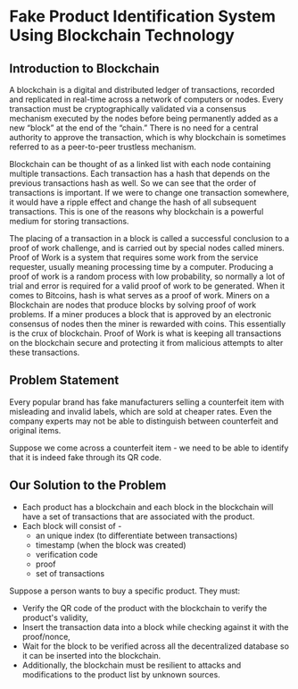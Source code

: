 <h1>Fake Product Identification System Using Blockchain Technology</h1>

<h2>Introduction to Blockchain</h2>

A blockchain is a digital and distributed ledger of transactions, recorded and replicated in real-time across a network of computers or nodes. Every transaction must be cryptographically validated via a consensus mechanism executed by the nodes before being permanently added as a new “block” at the end of the “chain.” There is no need for a central authority to approve the transaction, which is why blockchain is sometimes referred to as a peer-to-peer trustless mechanism.

Blockchain can be thought of as a linked list with each node containing multiple transactions. Each transaction has a hash that depends on the previous transactions hash as well. So we can see that the order of transactions is important. If we were to change one transaction somewhere, it would have a ripple effect and change the hash of all subsequent transactions. This is one of the reasons why blockchain is a powerful medium for storing transactions.

The placing of a transaction in a block is called a successful conclusion to a proof of work challenge, and is carried out by special nodes called miners. Proof of Work is a system that requires some work from the service requester, usually meaning processing time by a computer. Producing a proof of work is a random process with low probability, so normally a lot of trial and error is required for a valid proof of work to be generated. When it comes to Bitcoins, hash is what serves as a proof of work. Miners on a Blockchain are nodes that produce blocks by solving proof of work problems. If a miner produces a block that is approved by an electronic consensus of nodes then the miner is rewarded with coins. This essentially is the crux of blockchain. Proof of Work is what is keeping all transactions on the blockchain secure and protecting it from malicious attempts to alter these transactions.

<h2>Problem Statement</h2>

Every popular brand has fake manufacturers selling a counterfeit item with misleading and invalid labels, which are sold at cheaper rates. Even the company experts may not be able to distinguish between counterfeit and original items.

Suppose we come across a counterfeit item - we need to be able to identify that it is indeed fake through its QR code.

<h2>Our Solution to the Problem</h2>

- Each product has a blockchain and each block in the blockchain will have a set of transactions that are associated with the product.
- Each block will consist of -
  - an unique index (to differentiate between transactions)
  - timestamp (when the block was created)
  - verification code
  - proof
  - set of transactions

Suppose a person wants to buy a specific product. They must:

- Verify the QR code of the product with the blockchain to verify the product's validity,
- Insert the transaction data into a block while checking against it with the proof/nonce,
- Wait for the block to be verified across all the decentralized database so it can be inserted into the blockchain.
- Additionally, the blockchain must be resilient to attacks and modifications to the product list by unknown sources.
